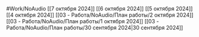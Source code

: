 #Work/NoAudio 
[[7 октября 2024]]
[[6 октября 2024]]
[[5 октября 2024]]
[[4 октября 2024]]
[[03 - Работа/NoAudio/План работы/2 октября 2024]]
[[03 - Работа/NoAudio/План работы/1 октября 2024]]
[[03 - Работа/NoAudio/План работы/30 сентября 2024|30 сентября 2024]]